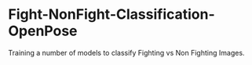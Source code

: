 # Fight-NonFight-Classification-OpenPose
Training a number of models to classify Fighting vs Non Fighting Images.
